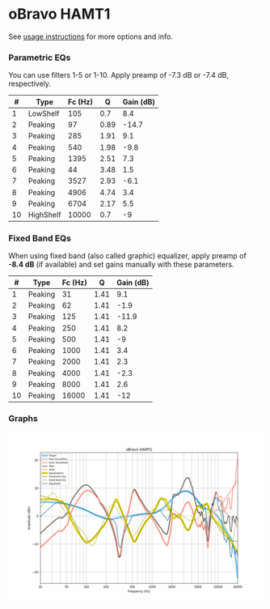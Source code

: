 # oBravo HAMT1
See [usage instructions](https://github.com/jaakkopasanen/AutoEq#usage) for more options and info.

### Parametric EQs
You can use filters 1-5 or 1-10. Apply preamp of -7.3 dB or -7.4 dB, respectively.

|   # | Type      |   Fc (Hz) |    Q |   Gain (dB) |
|-----|-----------|-----------|------|-------------|
|   1 | LowShelf  |       105 | 0.7  |         8.4 |
|   2 | Peaking   |        97 | 0.89 |       -14.7 |
|   3 | Peaking   |       285 | 1.91 |         9.1 |
|   4 | Peaking   |       540 | 1.98 |        -9.8 |
|   5 | Peaking   |      1395 | 2.51 |         7.3 |
|   6 | Peaking   |        44 | 3.48 |         1.5 |
|   7 | Peaking   |      3527 | 2.93 |        -6.1 |
|   8 | Peaking   |      4906 | 4.74 |         3.4 |
|   9 | Peaking   |      6704 | 2.17 |         5.5 |
|  10 | HighShelf |     10000 | 0.7  |        -9   |

### Fixed Band EQs
When using fixed band (also called graphic) equalizer, apply preamp of **-8.4 dB** (if available) and set gains manually with these parameters.

|   # | Type    |   Fc (Hz) |    Q |   Gain (dB) |
|-----|---------|-----------|------|-------------|
|   1 | Peaking |        31 | 1.41 |         9.1 |
|   2 | Peaking |        62 | 1.41 |        -1.9 |
|   3 | Peaking |       125 | 1.41 |       -11.9 |
|   4 | Peaking |       250 | 1.41 |         8.2 |
|   5 | Peaking |       500 | 1.41 |        -9   |
|   6 | Peaking |      1000 | 1.41 |         3.4 |
|   7 | Peaking |      2000 | 1.41 |         2.3 |
|   8 | Peaking |      4000 | 1.41 |        -2.3 |
|   9 | Peaking |      8000 | 1.41 |         2.6 |
|  10 | Peaking |     16000 | 1.41 |       -12   |

### Graphs
![](./oBravo%20HAMT1.png)
